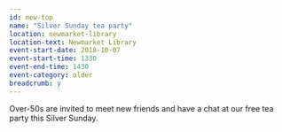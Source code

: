```yaml
---
id: new-top
name: "Silver Sunday tea party"
location: newmarket-library
location-text: Newmarket Library
event-start-date: 2018-10-07
event-start-time: 1330
event-end-time: 1430
event-category: older
breadcrumb: y
---
```


Over-50s are invited to meet new friends and have a chat at our free tea party this Silver Sunday.
